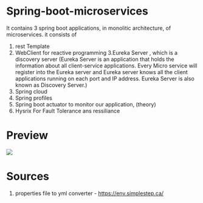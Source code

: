 # Spring-boot-microservices
It contains 3 spring boot applications, in monolitic architecture, of microservices. it consists of 
1. rest Template
2. WebClient for reactive programming
3.Eureka Server , which is a discovery server (Eureka Server is an application that holds the information about all client-service applications. Every Micro service will register into the Eureka server and Eureka server knows all the client applications running on each port and IP address. Eureka Server is also known as Discovery Server.)
3. Spring cloud 
4. Spring profiles
5. Spring boot actuator to monitor our application, (theory)
6. Hysrix For Fault Tolerance ans ressiliance

# Preview
<img src="prev.gif" />

# Sources
1. properties file to yml converter - https://env.simplestep.ca/